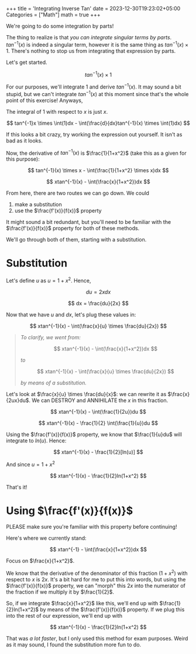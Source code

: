 +++
title = 'Integrating Inverse Tan'
date = 2023-12-30T19:23:02+05:00
Categories = ["Math"]
math = true
+++

We're going to do some integration by parts!

The thing to realize is that *you can integrate singular terms by parts*. $tan^{-1}(x)$ is indeed a singular term, however it is the same thing as $tan^{-1}(x) \times 1$. There's nothing to stop us from integrating that expression by parts.

Let's get started.

$$tan^{-1}(x) \times 1$$

For our purposes, we'll integrate 1 and derive $tan^{-1}(x)$. It may sound a bit stupid, but we can't integrate $tan^{-1}(x)$ at this moment since that's the whole point of this exercise! Anyways,

The integral of 1 with respect to $x$ is just $x$.

$$ tan^{-1}x \times \int(1)dx - \int(\frac{d}{dx}tan^{-1}(x) \times \int(1)dx) $$

If this looks a bit crazy, try working the expression out yourself. It isn't as bad as it looks.

Now, the derivative of $tan^{-1}(x)$ is $\frac{1}{1+x^2}$ (take this as a given for this purpose):

$$ tan^{-1}(x) \times x - \int(\frac{1}{1+x^2} \times x)dx $$

$$ xtan^{-1}(x) - \int(\frac{x}{1+x^2})dx $$

From here, there are two routes we can go down. We could

1. make a substitution
2. use the $\frac{f'(x)}{f(x)}$ property

It might sound a bit redundant, but you'll need to be familiar with the $\frac{f'(x)}{f(x)}$ property for both of these methods.

We'll go through both of them, starting with a substitution.

# Substitution

Let's define $u$ as $u=1+x^2$. Hence,

$$ du = 2x dx $$

$$ dx = \frac{du}{2x} $$

Now that we have $u$ and $dx$, let's plug these values in:

$$ xtan^{-1}(x) - \int(\frac{x}{u} \times \frac{du}{2x}) $$

>*To clarify, we went from:*
>
>$$ xtan^{-1}(x) - \int(\frac{x}{1+x^2})dx $$
>
>*to*
>
>$$ xtan^{-1}(x) - \int(\frac{x}{u} \times \frac{du}{2x}) $$
>
>*by means of a substitution.*

Let's look at $\frac{x}{u} \times \frac{du}{x}$: we can rewrite it as $\frac{x}{2ux}du$. We can DESTROY and ANNIHILATE the $x$ in this fraction.

$$ xtan^{-1}(x) - \int(\frac{1}{2u})du $$

$$ xtan^{-1}(x) - \frac{1}{2} \int(\frac{1}{u})du $$

Using the $\frac{f'(x)}{f(x)}$ property, we know that $\frac{1}{u}du$ will integrate to $ln(u)$. Hence:

$$ xtan^{-1}(x) - \frac{1}{2}[ln(u)] $$

And since $u=1+x^2$

$$ xtan^{-1}(x) - \frac{1}{2}ln(1+x^2) $$

That's it!

# Using $\frac{f'(x)}{f(x)}$

PLEASE make sure you're familiar with this property before continuing!

Here's where we currently stand:

$$ xtan^{-1} - \int(\frac{x}{1+x^2})dx $$

Focus on $\frac{x}{1+x^2}$.

We know that the derivative of the denominator of this fraction ($1+x^2$) with respect to $x$ is $2x$. It's a bit hard for me to put this into words, but using the $\frac{f'(x)}{f(x)}$ property, we can "morph" this $2x$ into the numerator of the fraction if we multiply it by $\frac{1}{2}$.

So, if we integrate $\frac{x}{1+x^2}$ like this, we'll end up with $\frac{1}{2}ln(1+x^2)$ by means of the $\frac{f'(x)}{f(x)}$ property. If we plug this into the rest of our expression, we'll end up with

$$ xtan^{-1}(x) - \frac{1}{2}ln(1+x^2) $$

That was *a lot faster*, but I only used this method for exam purposes. Weird as it may sound, I found the substitution more fun to do.

